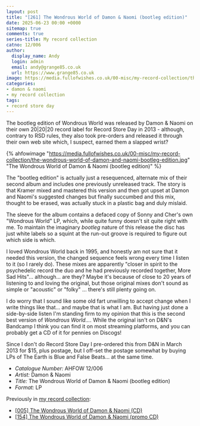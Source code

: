 ```yaml
---
layout: post
title: "[261] The Wondrous World of Damon & Naomi (bootleg edition)"
date: 2025-06-23 00:00 +0000
sitemap: true
comments: true
series-title: My record collection
catno: 12/006
author:
  display_name: Andy
  login: admin
  email: andy@grange85.co.uk
  url: https://www.grange85.co.uk
image: https://media.fullofwishes.co.uk/00-misc/my-record-collection/the-wondrous-world-of-damon-and-naomi-bootleg-edition.jpg
categories:
- damon & naomi
- my record collection
tags:
- record store day
---
```

The bootleg edition of Wondrous World was released by Damon & Naomi on their own 20\|20\|20 record label for Record Store Day in 2013 - although, contrary to RSD rules, they also took pre-orders and released it through their own web site which, I suspect, earned them a slapped wrist?

{% ahfowimage "https://media.fullofwishes.co.uk/00-misc/my-record-collection/the-wondrous-world-of-damon-and-naomi-bootleg-edition.jpg" "The Wondrous World of Damon & Naomi (bootleg edition)" %}

The "bootleg edition" is actually just a resequenced, alternate mix of their second album and includes one previously unreleased track. The story is that Kramer mixed and mastered this version and then got upset at Damon and Naomi's suggested changes but finally succumbed and this mix, thought to be erased, was actually stuck in a plastic bag and duly mislaid.

The sleeve for the album contains a defaced copy of Sonny and Cher's own "Wondrous World" LP, which, while quite funny doesn't sit quite right with me. To maintain the imaginary _bootleg_ nature of this release the disc has just white labels so a squint at the run-out groove is required to figure out which side is which.

I loved Wondrous World back in 1995, and honestly am not sure that it needed this version, the changed sequence feels wrong every time I listen to it (so I rarely do). These mixes are apparently "closer in spirit to the psychedelic record the duo and he had previously recorded together, More Sad Hits"... although... are they? Maybe it's because of close to 20 years of listening to and loving the original, but those original mixes don't sound as simple or "acoustic" or "folky" ... there's still plenty going on.

I do worry that I sound like some old fart unwilling to accept change when I write things like that... and maybe that is what I am. But having just done a side-by-side listen I'm standing firm to my opinion that this is the second best version of _Wondrous World..._. While the original isn't on D&N's Bandcamp I think you can find it on most streaming platforms, and you can probably get a CD of it for pennies on Discogs!

Since I don't do Record Store Day I pre-ordered this from D&N in March 2013 for $15, plus postage, but I off-set the postage somewhat by buying LPs of The Earth is Blue and False Beats... at the same time.

 - *Catalogue Number:* AHFOW 12/006
 - *Artist:* Damon & Naomi
 - *Title:* The Wondrous World of Damon & Naomi (bootleg edition)
 - *Format:* LP

Previously in [my record collection](/category/my-record-collection):
 - [[005] The Wondrous World of Damon & Naomi (CD)](/2023/02/02/my-record-collection-005-the-wondrous-world-of-damon-naomi-cd/)
 - [[154] The Wondrous World of Damon & Naomi (promo CD)](/2024/06/24/my-record-collection-147-the-wondrous-world-of-damon-naomi-promo-cd/)
